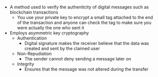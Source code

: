 - A method used to verify the authenticity of digital messages such as blockchain transactions
	- You use your private key to encrypt a small tag attached to the end of the transaction and anyone can check the tag to make sure you were actually the one who sent it
- Employs asymmetric key cryptography
	- Authentication
		- Digital signature makes the receiver believe that the data was created and sent by the claimed user
	- Non-Repudiation
		- The sender cannot deny sending a message later on
	- Integrity
		- Ensures that the message was not altered during the transfer